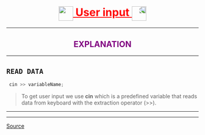 <h1 align="center" style="text-decoration:underline;color:red;">
    <img style="vertical-align:middle;" src="https://media.giphy.com/media/SUDr9512mOzZrAbMcv/giphy.gif" height="38"/> 
    User input
    <img style="transform:scaleX(-1);vertical-align:middle;" src="https://media.giphy.com/media/SUDr9512mOzZrAbMcv/giphy.gif" height="38"/>
</h1>

---

<h2 align="center" style="color:purple;">EXPLANATION</h2>

---

## `READ DATA`

```cpp
 cin >> variableName;
 ```

> To get user input we use **cin** which is a predefined variable that reads data from keyboard with the extraction operator (>>).
 ---
 ---
 <a href="https://www.w3schools.com" target="_blank">Source</a>


